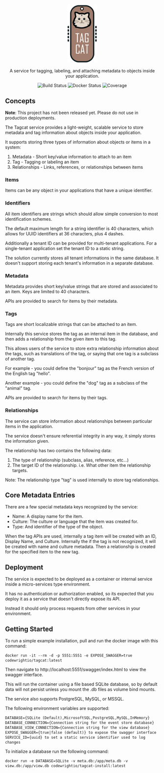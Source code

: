 <div align="center">
  <img alt="TagCat logo" src="https://raw.githubusercontent.com/codewright-io/tagcat/main/tagcat_sml.png" width="100px" />

A service for tagging, labeling, and attaching metadata to objects inside your application.

  ![Build Status](https://github.com/codewright-io/tagcat/actions/workflows/dotnet.yml/badge.svg?branch=main)
  ![Docker Status](https://github.com/codewright-io/tagcat/actions/workflows/docker-image.yml/badge.svg?branch=main)
  ![Coverage](https://img.shields.io/endpoint?url=https://gist.githubusercontent.com/EugeneScully/7b5a559351b80a526c2e401b5b3a4115/raw/code-coverage.json)
</div>

## Concepts

**Note**: This project has not been released yet. Please do not use in production deployments.

The Tagcat service provides a light-weight, scalable service to store metadata and tag information about objects inside your application.

It supports storing three types of information about objects or items in a system:

1. Metadata - Short key/value information to attach to an item
2. Tag - Tagging or labeling an item
3. Relationships - Links, references, or relationships between items

### Items

Items can be any object in your applications that have a unique identifier.


### Identifiers

All item identifiers are strings which should allow simple conversion to most identification schemes.

The default maximum length for a string identifier is 40 characters, which allows for UUID identifiers at 36 characters, plus 4 dashes.

Additionally a tenant ID can be provided for multi-tenant applications.
For a single-tenant application set the tenant ID to a static string.

The solution currently stores all tenant informations in the same database. It doesn't support storing each tenant's information in a separate database.


### Metadata

Metadata provides short key/value strings that are stored and associated to an item. 
Keys are limited to 40 characters.

APIs are provided to search for items by their metadata.


### Tags

Tags are short localizable strings that can be attached to an item.

Internally this service stores the tag as an internal item in the database, and then adds a relationship from the given item to this tag.

This allows users of the service to store extra relationship information about the tags, such as translations of the tag, or saying that one tag is a subclass of another tag.

For example - you could define the "bonjour" tag as the French version of the English tag "hello".

Another example - you could define the "dog" tag as a subclass of the "animal" tag.

APIs are provided to search for items by their tags.


### Relationships

The service can store information about relationships between particular items in the application.

The service doesn't ensure referential integrity in any way, it simply stores the information given.

The relationship has two contains the following data:

1. The type of relationship (subclass, alias, reference, etc...)
2. The target ID of the relationship. i.e. What other item the relationship targets. 

Note: The relationship type "tag" is used internally to store tag relationships. 


## Core Metadata Entries

There are a few special metadata keys recognized by the service:
- Name: A display name for the item.
- Culture: The culture or language that the item was created for.
- Type: And identifier of the type of the object.

When the tag APIs are used, internally a tag item will be created with an ID, Display Name, and Culture.
Internally the if the tag is not recognized, it will be created with name and culture metadata.
Then a relationship is created for the specified item to the new tag.


## Deployment

The service is expected to be deployed as a container or internal service inside a micro-services type environment.

It has no authentication or authorization enabled, so its expected that you deploy it as a service that doesn't directly expose its API.

Instead it should only process requests from other services in your environment.



## Getting Started

To run a simple example installation, pull and run the docker image with this command:
```
docker run -it --rm -d -p 5551:5551 -e EXPOSE_SWAGGER=true codewrightio/tagcat:latest
```

Then navigate to http://localhost:5551/swagger/index.html to view the swagger interface.

This will run the container using a file based SQLite database, so by default data will not persist unless you mount the .db files as volume bind mounts.

The service also supports PostgreSQL, MySQL, or MSSQL.

The following environment variables are supported:
```
DATABASE={SQLite (Default),MicrosoftSQL,PostgreSQL,MySQL,InMemory}
DATABASE_CONNECTION={Connection string for the event store database}
DATABASE_VIEW_CONNECTION={Connection string for the view database}
EXPOSE_SWAGGER={true|false (default)} to expose the swagger interface
SERVICE_ID={uuid} to set a static service identifier used to log changes
```

To initialize a database run the following command:
```
docker run -e DATABASE=SQLite -v meta.db:/app/meta.db -v view.db:/app/view.db codewrightio/tagcat-install:latest
```
